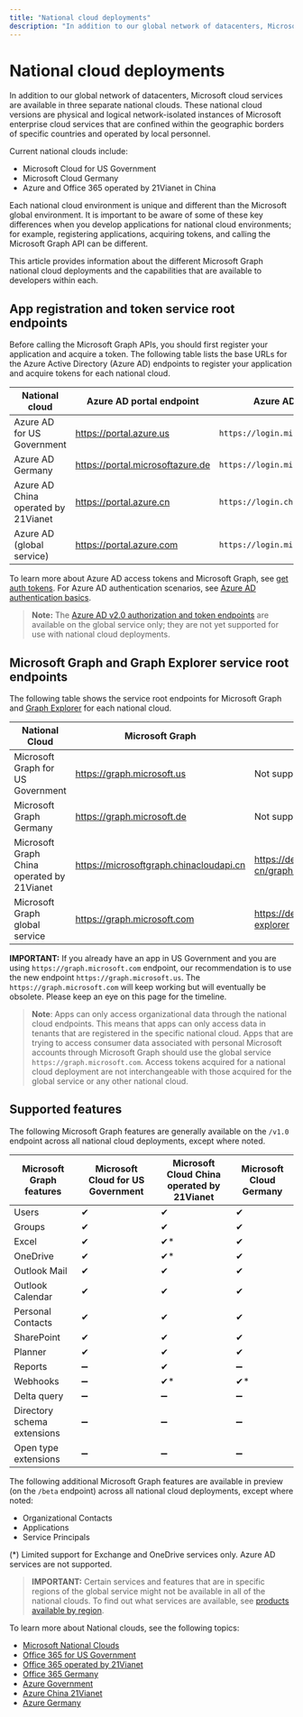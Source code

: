 ```yaml
---
title: "National cloud deployments"
description: "In addition to our global network of datacenters, Microsoft cloud services are available in three separate national clouds. These national cloud versions are physical and logical network-isolated instances of Microsoft enterprise cloud services that are confined within the geographic borders of specific countries and operated by local personnel."
---
```


# National cloud deployments

In addition to our global network of datacenters, Microsoft cloud services are available in three separate national clouds. These national cloud versions are physical and logical network-isolated instances of Microsoft enterprise cloud services that are confined within the geographic borders of specific countries and operated by local personnel.

Current national clouds include:

- Microsoft Cloud for US Government
- Microsoft Cloud Germany
- Azure and Office 365 operated by 21Vianet in China

Each national cloud environment is unique and different than the Microsoft global environment. It is important to be aware of some of these key differences when you develop applications for national cloud environments; for example, registering applications, acquiring tokens, and calling the Microsoft Graph API can be different.

This article provides information about the different Microsoft Graph national cloud deployments and the capabilities that are available to developers within each.

## App registration and token service root endpoints

Before calling the Microsoft Graph APIs, you should first register your application and acquire a token. The following table lists the base URLs for the Azure Active Directory (Azure AD) endpoints to register your application and acquire tokens for each national cloud.

| National cloud | Azure AD portal endpoint| Azure AD endpoint|
|---------------------------|----------------|----------------|
|Azure AD for US Government |https://portal.azure.us|`https://login.microsoftonline.us`|
|Azure AD Germany |https://portal.microsoftazure.de|`https://login.microsoftonline.de`|
|Azure AD China operated by 21Vianet |https://portal.azure.cn|`https://login.chinacloudapi.cn`|
|Azure AD (global service)|https://portal.azure.com |`https://login.microsoftonline.com`|

To learn more about Azure AD access tokens and Microsoft Graph, see [get auth tokens](./auth-overview.md). For Azure AD authentication scenarios, see [Azure AD authentication basics](https://docs.microsoft.com/azure/active-directory/develop/authentication-scenarios).

> **Note:** The [Azure AD v2.0 authorization and token endpoints](https://docs.microsoft.com/azure/active-directory/develop/v2-overview) are available on the global service only; they are not yet supported for use with national cloud deployments.


## Microsoft Graph and Graph Explorer service root endpoints

The following table shows the service root endpoints for Microsoft Graph and [Graph Explorer](https://developer.microsoft.com/graph/graph-explorer) for each national cloud.

| National Cloud | Microsoft Graph | Graph Explorer |
|---------------------------|----------------|----------------|
| Microsoft Graph for US Government | https://graph.microsoft.us | Not supported. |
| Microsoft Graph Germany | https://graph.microsoft.de | Not supported. |
| Microsoft Graph China operated by 21Vianet | https://microsoftgraph.chinacloudapi.cn | https://developer.microsoft.com/zh-cn/graph/graph-explorer-china |
| Microsoft Graph global service | https://graph.microsoft.com | https://developer.microsoft.com/graph/graph-explorer |

 **IMPORTANT:** If you already have an app in US Government and you are using `https://graph.microsoft.com` endpoint, our recommendation is to use the new endpoint `https://graph.microsoft.us`. The `https://graph.microsoft.com` will keep working but will eventually be obsolete. Please keep an eye on this page for the timeline. 

> **Note**: Apps can only access organizational data through the national cloud endpoints. This means that apps can only access data in tenants that are registered in the specific national cloud. Apps that are trying to access consumer data associated with personal Microsoft accounts through Microsoft Graph should use the global service `https://graph.microsoft.com`. Access tokens acquired for a national cloud deployment are not interchangeable with those acquired for the global service or any other national cloud.

## Supported features

The following Microsoft Graph features are generally available on the `/v1.0` endpoint across all national cloud deployments, except where noted.

| Microsoft Graph features | Microsoft Cloud for US Government | Microsoft Cloud China operated by 21Vianet | Microsoft Cloud Germany |
|---------------------------|----------------|----------------|----------------|
| Users | ✔ | ✔ | ✔ |
| Groups | ✔ | ✔ | ✔ |
| Excel | ✔| ✔* | ✔ |
| OneDrive | ✔ | ✔* | ✔ |
| Outlook Mail | ✔ | ✔ | ✔ |
| Outlook Calendar | ✔ | ✔ | ✔ |
| Personal Contacts | ✔ | ✔ | ✔ |
| SharePoint| ✔ | ✔ | ✔ |
| Planner|✔ |✔ |✔ |
| Reports  |➖| ✔ |➖|
| Webhooks  | ➖|✔* |✔* |
| Delta query | ➖ | ➖| ➖ |
|Directory schema extensions |➖|➖|➖|
| Open type extensions|➖|➖|➖|
  
The following additional Microsoft Graph features are available in preview (on the `/beta` endpoint) across all national cloud deployments, except where noted:

* Organizational Contacts
* Applications
* Service Principals

(*) Limited support for Exchange and OneDrive services only. Azure AD services are not supported. 

 > **IMPORTANT:** Certain services and features that are in specific regions of the global service might not be available in all of the national clouds. To find out what services are available, see [products available by region](https://azure.microsoft.com/global-infrastructure/services/?products=all&regions=usgov-non-regional,us-dod-central,us-dod-east,usgov-arizona,usgov-iowa,usgov-texas,usgov-virginia,china-non-regional,china-east,china-east-2,china-north,china-north-2,germany-non-regional,germany-central,germany-northeast).


To learn more about National clouds, see the following topics:
- [Microsoft National Clouds](https://www.microsoft.com/TrustCenter/CloudServices/NationalCloud)
- [Office 365 for US Government](https://docs.microsoft.com/office365/servicedescriptions/office-365-platform-service-description/office-365-us-government/office-365-us-government)
- [Office 365 operated by 21Vianet](https://docs.microsoft.com/office365/servicedescriptions/office-365-platform-service-description/office-365-operated-by-21vianet)
- [Office 365 Germany](https://docs.microsoft.com/office365/servicedescriptions/office-365-platform-service-description/office-365-germany)
- [Azure Government](https://azure.microsoft.com/global-infrastructure/government/)
- [Azure China 21Vianet](https://docs.microsoft.com/azure/china/)
- [Azure Germany](https://docs.microsoft.com/azure/germany/)
